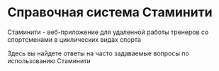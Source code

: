 # Справочная система Стаминити

Стаминити - веб-приложение для удаленной работы тренеров со спортсменами в циклических видах спорта

Здесь вы найдете ответы на часто задаваемые вопросы по использованию Стаминити


